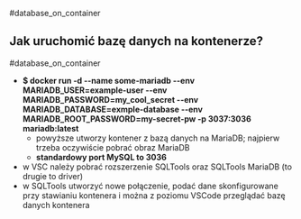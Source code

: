 #database_on_container

## Jak uruchomić bazę danych na kontenerze?
#database_on_container 
- **$ docker run -d --name some-mariadb --env MARIADB_USER=example-user --env MARIADB_PASSWORD=my_cool_secret --env MARIADB_DATABASE=exmple-database --env MARIADB_ROOT_PASSWORD=my-secret-pw -p 3037:3036 mariadb:latest**
	- powyższe utworzy kontener z bazą danych na MariaDB; najpierw trzeba oczywiście pobrać obraz MariaDB
	- **standardowy port MySQL to 3036**
- w VSC należy pobrać rozszerzenie SQLTools oraz SQLTools MariaDB (to drugie to driver)
- w SQLTools utworzyć nowe połączenie, podać dane skonfigurowane przy stawianiu kontenera i można z poziomu VSCode przeglądać bazę danych kontenera